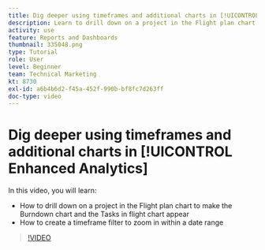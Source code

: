 ```yaml
---
title: Dig deeper using timeframes and additional charts in [!UICONTROL Enhanced Analytics]
description: Learn to drill down on a project in the Flight plan chart to make the Burndown chart and the Tasks in flight chart appear in Workfront.
activity: use
feature: Reports and Dashboards
thumbnail: 335048.png
type: Tutorial
role: User
level: Beginner
team: Technical Marketing
kt: 8730
exl-id: a6b4b6d2-f45a-452f-990b-bf8fc7d263ff
doc-type: video
---
```

# Dig deeper using timeframes and additional charts in [!UICONTROL Enhanced Analytics]

In this video, you will learn:

* How to drill down on a project in the Flight plan chart to make the Burndown chart and the Tasks in flight chart appear
* How to create a timeframe filter to zoom in within a date range

>[!VIDEO](https://video.tv.adobe.com/v/335048/?quality=12)
